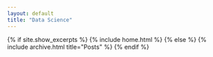 ```yaml
---
layout: default
title: "Data Science"
---
```


{% if site.show_excerpts %}
  {% include home.html %}
{% else %}
  {% include archive.html title="Posts" %}
{% endif %}
